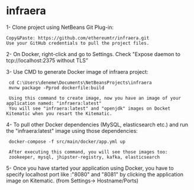  # infraera
    
1- Clone project using NetBeans Git Plug-in:
   
    Copy&Paste: https://github.com/ethereumtr/infraera.git
    Use your GitHub credentials to pull the project files.

 2- On Docker, right-click and go to Settings.
    Check "Expose daemon to tcp://localhost:2375 without TLS”
 
 
 3- Use CMD to generate Docker image of infraera project:
     
     cd C:\Users\deneme\Documents\NetBeansProjects\infraera
     mvnw package -Pprod dockerfile:build
     
     Using this command to create image, now you have an image of your application named: "infraera:latest"
     You will see "infraera:latest" and "openjdk" images on Docket Kitematic when you resart the Kitematic.
 
 4-  To pull other Docker dependencies (MySQL, elasticsearch etc.) and run the "infraera:latest" image using those dependencies:
  
     docker-compose -f src/main/docker/app.yml up
     
     After executing this command, you will see those images too:
     zookeeper, mysql, jhipster-registry, kafka, elasticsearch
 5- Once you have started your application using Docker, you have to specify localhost port like :"8080" and "8081" by clicking the application image on Kitematic. (from Settings-> Hostname/Ports)
